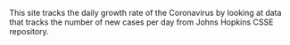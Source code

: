 This site tracks the daily growth rate of the Coronavirus by looking at data that tracks the number of new cases per day from Johns Hopkins CSSE repository.
